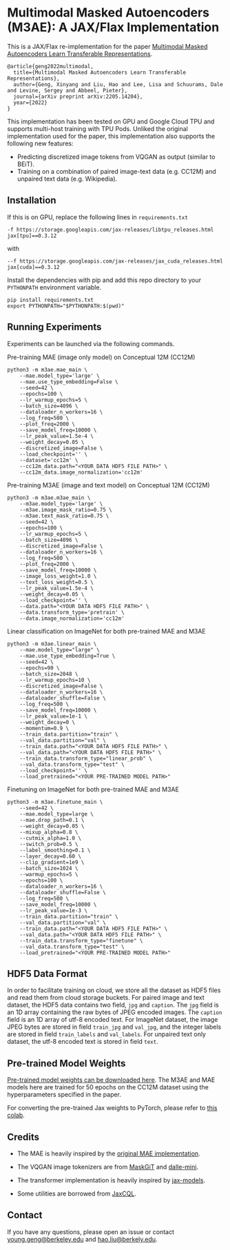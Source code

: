 # Multimodal Masked Autoencoders (M3AE): A JAX/Flax Implementation

This is a JAX/Flax re-implementation for the paper [Multimodal Masked Autoencoders Learn Transferable Representations](https://arxiv.org/abs/2205.14204).

```
@article{geng2022multimodal,
  title={Multimodal Masked Autoencoders Learn Transferable Representations},
  author={Geng, Xinyang and Liu, Hao and Lee, Lisa and Schuurams, Dale and Levine, Sergey and Abbeel, Pieter},
  journal={arXiv preprint arXiv:2205.14204},
  year={2022}
}
```

This implementation has been tested on GPU and Google Cloud TPU and supports multi-host training with TPU Pods.
Unliked the original implementation used for the paper, this implementation also supports the following new
features:
* Predicting discretized image tokens from VQGAN as output (similar to BEiT).
* Training on a combination of paired image-text data (e.g. CC12M) and unpaired text data (e.g. Wikipedia).

## Installation
If this is on GPU, replace the following lines in `requirements.txt`
```
-f https://storage.googleapis.com/jax-releases/libtpu_releases.html
jax[tpu]==0.3.12
```
with
```
--f https://storage.googleapis.com/jax-releases/jax_cuda_releases.html
jax[cuda]==0.3.12
```
Install the dependencies with pip and add this repo directory to your `PYTHONPATH` environment variable.
```
pip install requirements.txt
export PYTHONPATH="$PYTHONPATH:$(pwd)"
```


## Running Experiments
Experiments can be launched via the following commands.

Pre-training MAE (image only model) on Conceptual 12M (CC12M)
```
python3 -m m3ae.mae_main \
    --mae.model_type='large' \
    --mae.use_type_embedding=False \
    --seed=42 \
    --epochs=100 \
    --lr_warmup_epochs=5 \
    --batch_size=4096 \
    --dataloader_n_workers=16 \
    --log_freq=500 \
    --plot_freq=2000 \
    --save_model_freq=10000 \
    --lr_peak_value=1.5e-4 \
    --weight_decay=0.05 \
    --discretized_image=False \
    --load_checkpoint='' \
    --dataset='cc12m' \
    --cc12m_data.path="<YOUR DATA HDF5 FILE PATH>" \
    --cc12m_data.image_normalization='cc12m'
```

Pre-training M3AE (image and text model) on Conceptual 12M (CC12M)
```
python3 -m m3ae.m3ae_main \
    --m3ae.model_type='large' \
    --m3ae.image_mask_ratio=0.75 \
    --m3ae.text_mask_ratio=0.75 \
    --seed=42 \
    --epochs=100 \
    --lr_warmup_epochs=5 \
    --batch_size=4096 \
    --discretized_image=False \
    --dataloader_n_workers=16 \
    --log_freq=500 \
    --plot_freq=2000 \
    --save_model_freq=10000 \
    --image_loss_weight=1.0 \
    --text_loss_weight=0.5 \
    --lr_peak_value=1.5e-4 \
    --weight_decay=0.05 \
    --load_checkpoint='' \
    --data.path="<YOUR DATA HDF5 FILE PATH>" \
    --data.transform_type='pretrain' \
    --data.image_normalization='cc12m'
```

Linear classification on ImageNet for both pre-trained MAE and M3AE
```
python3 -m m3ae.linear_main \
    --mae.model_type="large" \
    --mae.use_type_embedding=True \
    --seed=42 \
    --epochs=90 \
    --batch_size=2048 \
    --lr_warmup_epochs=10 \
    --discretized_image=False \
    --dataloader_n_workers=16 \
    --dataloader_shuffle=False \
    --log_freq=500 \
    --save_model_freq=10000 \
    --lr_peak_value=1e-1 \
    --weight_decay=0 \
    --momentum=0.9 \
    --train_data.partition="train" \
    --val_data.partition="val" \
    --train_data.path="<YOUR DATA HDF5 FILE PATH>" \
    --val_data.path="<YOUR DATA HDF5 FILE PATH>" \
    --train_data.transform_type="linear_prob" \
    --val_data.transform_type="test" \
    --load_checkpoint='' \
    --load_pretrained="<YOUR PRE-TRAINED MODEL PATH>"
```

Finetuning on ImageNet for both pre-trained MAE and M3AE
```
python3 -m m3ae.finetune_main \
    --seed=42 \
    --mae.model_type=large \
    --mae.drop_path=0.1 \
    --weight_decay=0.05 \
    --mixup_alpha=0.8 \
    --cutmix_alpha=1.0 \
    --switch_prob=0.5 \
    --label_smoothing=0.1 \
    --layer_decay=0.60 \
    --clip_gradient=1e9 \
    --batch_size=1024 \
    --warmup_epochs=5 \
    --epochs=100 \
    --dataloader_n_workers=16 \
    --dataloader_shuffle=False \
    --log_freq=500 \
    --save_model_freq=10000 \
    --lr_peak_value=1e-3 \
    --train_data.partition="train" \
    --val_data.partition="val" \
    --train_data.path="<YOUR DATA HDF5 FILE PATH>" \
    --val_data.path="<YOUR DATA HDF5 FILE PATH>" \
    --train_data.transform_type="finetune" \
    --val_data.transform_type="test" \
    --load_pretrained="<YOUR PRE-TRAINED MODEL PATH>"
```

## HDF5 Data Format
In order to facilitate training on cloud, we store all the dataset
as HDF5 files and read them from cloud storage buckets. For paired image and text
dataset, the HDF5 data contains two field, `jpg` and `caption`. The `jpg` field
is an 1D array containing the raw bytes of JPEG encoded images. The `caption`
field is an 1D array of utf-8 encoded text. For ImageNet dataset, the image JPEG
bytes are stored in field `train_jpg` and `val_jpg`, and the integer labels are
stored in field `train_labels` and `val_labels`. For unpaired text only dataset,
the utf-8 encoded text is stored in field `text`.

## Pre-trained Model Weights
[Pre-trained model weights can be downloaded here](https://www.dropbox.com/scl/fo/hnw0qtdfntl9mxls2xb8g/h?rlkey=vyzg1fm71prznifv6ijjy4t6m&dl=0).
The M3AE and MAE models here are trained for 50 epochs on the CC12M dataset using
the hyperparameters specified in the paper.

For converting the pre-trained Jax weights to PyTorch, please refer to [this colab](https://colab.research.google.com/drive/1L6EiUUSkeTzWtB3_K4fR0evn-SDqKWME).


## Credits
* The MAE is heavily inspired by the [original MAE implementation](https://github.com/facebookresearch/mae).

* The VQGAN image tokenizers are from [MaskGiT](https://github.com/google-research/maskgit)
and [dalle-mini](https://huggingface.co/dalle-mini/vqgan_imagenet_f16_16384).

* The transformer implementation is heavily inspired by [jax-models](https://github.com/DarshanDeshpande/jax-models).

* Some utilities are borrowed from [JaxCQL](https://github.com/young-geng/JaxCQL).

## Contact
If you have any questions, please open an issue or contact young.geng@berkeley.edu and hao.liu@berkely.edu.
